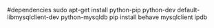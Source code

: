 #dependencies
sudo apt-get install python-pip python-dev default-libmysqlclient-dev python-mysqldb
pip install behave mysqlclient ipdb
